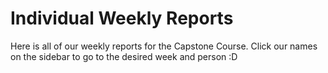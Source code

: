# Individual Weekly Reports

Here is all of our weekly reports for the Capstone Course. Click our names on the sidebar to go to the desired week and person :D